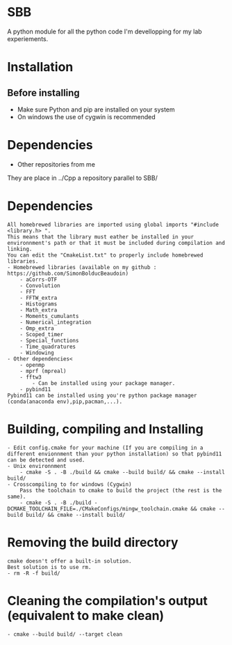 
# SBB
A python module for all the python code I'm devellopping for my lab experiements.

# Installation
## Before installing
- Make sure Python and pip are installed on your system
- On windows the use of cygwin is recommended

# Dependencies
- Other repositories from me
  
They are place in ../Cpp a repository parallel to SBB/

# Dependencies
    All homebrewed libraries are imported using global imports "#include <library.h> ".
    This means that the library must eather be installed in your environnment's path or that it must be included during compilation and linking. 
    You can edit the "CmakeList.txt" to properly include homebrewed libraries.
    - Homebrewed libraries (available on my github : https://github.com/SimonBolducBeaudoin)
        - aCorrs-OTF
        - Convolution
        - FFT
        - FFTW_extra
        - Histograms
        - Math_extra
        - Moments_cumulants
        - Numerical_integration
        - Omp_extra
        - Scoped_timer
        - Special_functions
        - Time_quadratures
        - Windowing
    - Other dependencies<
        - openmp
        - mprf (mpreal)
        - fftw3
            - Can be installed using your package manager.
        - pybind11
    Pybind11 can be installed using you're python package manager (conda(anaconda env),pip,pacman,...).
    
# Building, compiling and Installing
    - Edit config.cmake for your machine (If you are compiling in a different envionnment than your python installation) so that pybind11 can be detected and used.
    - Unix environnment
		- cmake -S . -B ./build && cmake --build build/ && cmake --install build/
    - Crosscompiling to for windows (Cygwin)
		Pass the toolchain to cmake to build the project (the rest is the same).
        - cmake -S . -B ./build -DCMAKE_TOOLCHAIN_FILE=./CMakeConfigs/mingw_toolchain.cmake && cmake --build build/ && cmake --install build/
    
	
	
# Removing the build directory
    cmake doesn't offer a built-in solution. 
    Best solution is to use rm.
    - rm -R -f build/
    
#  Cleaning the compilation's output (equivalent to make clean)
    - cmake --build build/ --target clean
 
